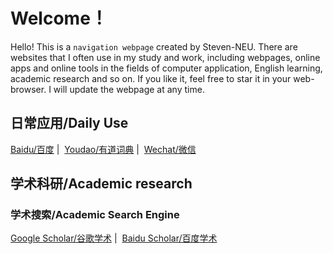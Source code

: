 # Welcome！

Hello! This is a `navigation webpage` created by Steven-NEU. There are websites that I often use in my study and work, including  webpages, online apps and online tools in the fields of computer application, English learning, academic research and so on. If you like it, feel free to star it in your web-browser. I will update the webpage at any time.

## 日常应用/Daily Use
[Baidu/百度](www.baidu.com)  |  [Youdao/有道词典](http://dict.youdao.com/)  |  [Wechat/微信](https://wx.qq.com)

## 学术科研/Academic research
### 学术搜索/Academic Search Engine
[Google Scholar/谷歌学术](https://scholar.google.com)  |  [Baidu Scholar/百度学术](http://xueshu.baidu.com)


